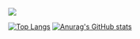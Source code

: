 ![](https://komarev.com/ghpvc/?username=Kuucheen&color=blueviolet)

[![Top Langs](https://github-readme-stats.vercel.app/api/top-langs/?username=Kuucheen&layout=compact&theme=radical)](https://github.com/anuraghazra/github-readme-stats)
[![Anurag's GitHub stats](https://github-readme-stats.vercel.app/api?username=Kuucheen&theme=radical)](https://github.com/anuraghazra/github-readme-stats)
